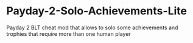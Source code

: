 # Payday-2-Solo-Achievements-Lite
Payday 2 BLT cheat mod that allows to solo some achievements and trophies that require more than one human player
